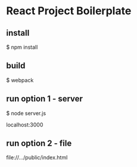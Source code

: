 # React Project Boilerplate

## install
$ npm install

## build
$ webpack

## run option 1 - server
$ node server.js

localhost:3000

## run option 2 - file
file://.../public/index.html
